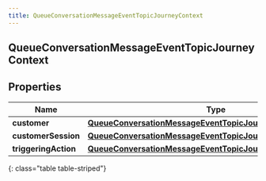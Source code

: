```yaml
---
title: QueueConversationMessageEventTopicJourneyContext
---
```

## QueueConversationMessageEventTopicJourneyContext


## Properties

| Name | Type | Description | Notes |
| ------------ | ------------- | ------------- | ------------- |
| **customer** | <!----><!---->[**QueueConversationMessageEventTopicJourneyCustomer**](QueueConversationMessageEventTopicJourneyCustomer.html)<!----> |  |  [optional] |
| **customerSession** | <!----><!---->[**QueueConversationMessageEventTopicJourneyCustomerSession**](QueueConversationMessageEventTopicJourneyCustomerSession.html)<!----> |  |  [optional] |
| **triggeringAction** | <!----><!---->[**QueueConversationMessageEventTopicJourneyAction**](QueueConversationMessageEventTopicJourneyAction.html)<!----> |  |  [optional] |
{: class="table table-striped"}



